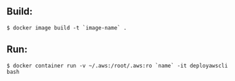 Build:
-----

```
$ docker image build -t `image-name` .
```

Run:
---

```
$ docker container run -v ~/.aws:/root/.aws:ro `name` -it deployawscli bash
```
